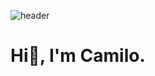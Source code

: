 ![header](https://mir-s3-cdn-cf.behance.net/project_modules/max_1200/34479b70744351.5bad3c9b78262.gif)
# Hi👋, I'm Camilo.
<!--
**camilolcoder/camilolcoder** is a ✨ _special_ ✨ repository because its `README.md` (this file) appears on your GitHub profile.

Here are some ideas to get you started:

- 🔭 I’m currently working on ...
- 🌱 I’m currently learning ...
- 👯 I’m looking to collaborate on ...
- 🤔 I’m looking for help with ...
- 💬 Ask me about ...
- 📫 How to reach me: ...
- 😄 Pronouns: ...
- ⚡ Fun fact: ...
https://i.pinimg.com/originals/0f/38/ca/0f38cabf990dc0898da6890dfe698307.gif
-->
